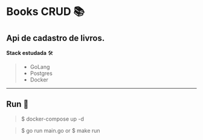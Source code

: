 # Books CRUD 📚

## Api de cadastro de livros.

**Stack estudada** 🛠️

 > * GoLang 
 > * Postgres 
 > * Docker 

 --- 

 ## Run 🏃
> $ docker-compose up -d
 
> $ go run main.go 
or
> $ make run
